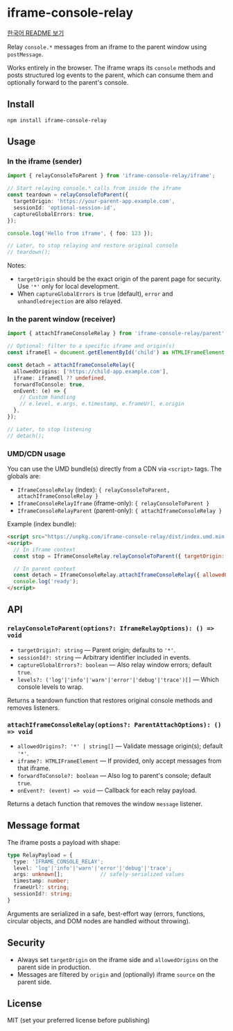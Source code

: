 # iframe-console-relay

[한국어 README 보기](./README.ko.md)

Relay `console.*` messages from an iframe to the parent window using `postMessage`.

Works entirely in the browser. The iframe wraps its `console` methods and posts structured log events to the parent, which can consume them and optionally forward to the parent's console.

## Install

```
npm install iframe-console-relay
```

## Usage

### In the iframe (sender)

```ts
import { relayConsoleToParent } from 'iframe-console-relay/iframe';

// Start relaying console.* calls from inside the iframe
const teardown = relayConsoleToParent({
  targetOrigin: 'https://your-parent-app.example.com',
  sessionId: 'optional-session-id',
  captureGlobalErrors: true,
});

console.log('Hello from iframe', { foo: 123 });

// Later, to stop relaying and restore original console
// teardown();
```

Notes:
- `targetOrigin` should be the exact origin of the parent page for security. Use `'*'` only for local development.
- When `captureGlobalErrors` is `true` (default), `error` and `unhandledrejection` are also relayed.

### In the parent window (receiver)

```ts
import { attachIframeConsoleRelay } from 'iframe-console-relay/parent';

// Optional: filter to a specific iframe and origin(s)
const iframeEl = document.getElementById('child') as HTMLIFrameElement | null;

const detach = attachIframeConsoleRelay({
  allowedOrigins: ['https://child-app.example.com'],
  iframe: iframeEl ?? undefined,
  forwardToConsole: true,
  onEvent: (e) => {
    // Custom handling
    // e.level, e.args, e.timestamp, e.frameUrl, e.origin
  },
});

// Later, to stop listening
// detach();
```

### UMD/CDN usage

You can use the UMD bundle(s) directly from a CDN via `<script>` tags. The globals are:
- `IframeConsoleRelay` (index): `{ relayConsoleToParent, attachIframeConsoleRelay }`
- `IframeConsoleRelayIframe` (iframe-only): `{ relayConsoleToParent }`
- `IframeConsoleRelayParent` (parent-only): `{ attachIframeConsoleRelay }`

Example (index bundle):

```html
<script src="https://unpkg.com/iframe-console-relay/dist/index.umd.min.js"></script>
<script>
  // In iframe context
  const stop = IframeConsoleRelay.relayConsoleToParent({ targetOrigin: 'https://parent.example.com' });

  // In parent context
  const detach = IframeConsoleRelay.attachIframeConsoleRelay({ allowedOrigins: ['https://child.example.com'] });
  console.log('ready');
</script>
```

## API

### `relayConsoleToParent(options?: IframeRelayOptions): () => void`
- `targetOrigin?: string` — Parent origin; defaults to `'*'`.
- `sessionId?: string` — Arbitrary identifier included in events.
- `captureGlobalErrors?: boolean` — Also relay window errors; default `true`.
- `levels?: ('log'|'info'|'warn'|'error'|'debug'|'trace')[]` — Which console levels to wrap.

Returns a teardown function that restores original console methods and removes listeners.

### `attachIframeConsoleRelay(options?: ParentAttachOptions): () => void`
- `allowedOrigins?: '*' | string[]` — Validate message origin(s); default `'*'`.
- `iframe?: HTMLIFrameElement` — If provided, only accept messages from that iframe.
- `forwardToConsole?: boolean` — Also log to parent's console; default `true`.
- `onEvent?: (event) => void` — Callback for each relay payload.

Returns a detach function that removes the window `message` listener.

## Message format

The iframe posts a payload with shape:

```ts
type RelayPayload = {
  type: 'IFRAME_CONSOLE_RELAY';
  level: 'log'|'info'|'warn'|'error'|'debug'|'trace';
  args: unknown[];            // safely-serialized values
  timestamp: number;
  frameUrl?: string;
  sessionId?: string;
}
```

Arguments are serialized in a safe, best-effort way (errors, functions, circular objects, and DOM nodes are handled without throwing).

## Security

- Always set `targetOrigin` on the iframe side and `allowedOrigins` on the parent side in production.
- Messages are filtered by `origin` and (optionally) iframe `source` on the parent side.

## License

MIT (set your preferred license before publishing)
